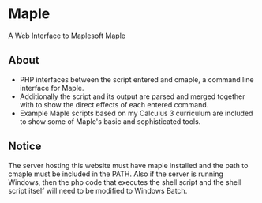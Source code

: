 # Maple
A Web Interface to Maplesoft Maple

## About
* PHP interfaces between the script entered and cmaple, a command line interface for Maple.
* Additionally the script and its output are parsed and merged together with to show the direct effects of each entered command.
* Example Maple scripts based on my Calculus 3 curriculum are included to show some of Maple's basic and sophisticated tools.

## Notice
The server hosting this website must have maple installed and the path to cmaple must be included in the PATH. Also if the server is running Windows, then the php code that executes the shell script and the shell script itself will need to be modified to Windows Batch.
